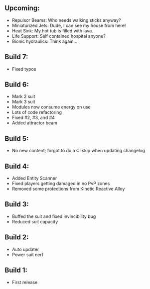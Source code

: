 ## Upcoming:
- Repulsor Beams: Who needs walking sticks anyway?
- Miniaturized Jets: Dude, I can see my house from here!
- Heat Sink: My hot tub is filled with lava.
- Life Support: Self contained hospital anyone?
- Bionic hydraulics: Think again...

## Build 7:
- Fixed typos

## Build 6:
- Mark 2 suit
- Mark 3 suit
- Modules now consume energy on use
- Lots of code refactoring
- Fixed #2, #3, and #4
- Added attractor beam

## Build 5:
- No new content; forgot to do a CI skip when updating changelog

## Build 4:
- Added Entity Scanner
- Fixed players getting damaged in no PvP zones
- Removed some protections from Kinetic Reactive Alloy

## Build 3:
- Buffed the suit and fixed invincibility bug
- Reduced suit capacity

## Build 2:
- Auto updater
- Power suit nerf

## Build 1:
- First release